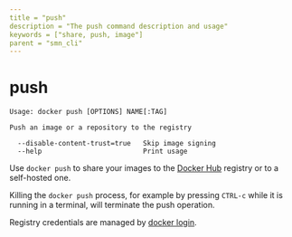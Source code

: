 ```yaml
---
title = "push"
description = "The push command description and usage"
keywords = ["share, push, image"]
parent = "smn_cli"
---
```


# push

    Usage: docker push [OPTIONS] NAME[:TAG]

    Push an image or a repository to the registry

      --disable-content-trust=true   Skip image signing
      --help                         Print usage

Use `docker push` to share your images to the [Docker Hub](https://hub.docker.com)
registry or to a self-hosted one.

Killing the `docker push` process, for example by pressing `CTRL-c` while it is
running in a terminal, will terminate the push operation.

Registry credentials are managed by [docker login](login.md).
